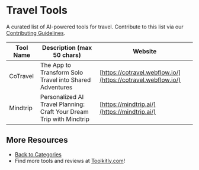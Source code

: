 # Travel Tools

A curated list of AI-powered tools for travel. Contribute to this list via our [Contributing Guidelines](../CONTRIBUTING.md).

| Tool Name | Description (max 50 chars) | Website |
|-----------|----------------------------|---------|
| CoTravel | The App to Transform Solo Travel into Shared Adventures | [https://cotravel.webflow.io/](https://cotravel.webflow.io/) |
| Mindtrip | Personalized AI Travel Planning: Craft Your Dream Trip with Mindtrip | [https://mindtrip.ai/](https://mindtrip.ai/) |

## More Resources
- [Back to Categories](../README.md)
- Find more tools and reviews at [Toolkitly.com](https://toolkitly.com)!
